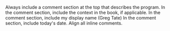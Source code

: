 Always include a comment section at the top that describes the program.
In the comment section, include the context in the book, if applicable.
In the comment section, include my display name (Greg Tate)
In the comment section, include today's date.
Align all inline comments.